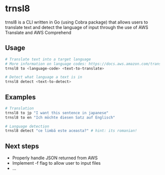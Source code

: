 # trnsl8
trnsl8 is a CLI written in Go (using Cobra package) that allows users to translate text and detect the language of input through the use of AWS Translate and AWS Comprehend

## Usage

```sh
# Translate text into a target language
# More information on language codes: https://docs.aws.amazon.com/translate/latest/dg/what-is.html
trnsl8 to <language-code> <text-to-translate>  

# Detect what language a text is in
trnsl8 detect <text-to-detect> 

```


## Examples

```sh
# Translation
trnsl8 to jp "I want this sentence in japanese"
trnsl8 to en "Ich möchte diesen Satz auf Englisch"

# Language detection
trnsl8 detect "ce limbă este aceasta?" # hint: its romanian!
```

## Next steps
* Properly handle JSON returned from AWS 
* Implement -f flag to allow user to input files
* ...

